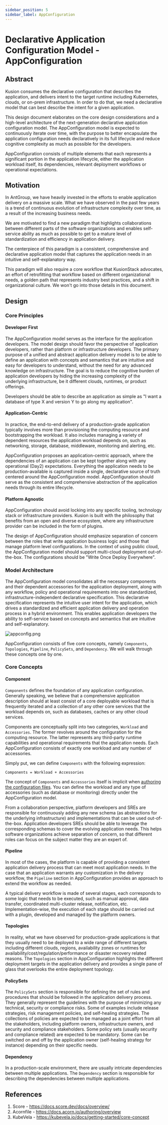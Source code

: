 ```yaml
---
sidebar_position: 5
sidebar_label: AppConfiguration
---
```


# Declarative Application Configuration Model - AppConfiguration

## Abstract

Kusion consumes the declarative configuration that describes the application, and delivers intent to the target runtime including Kubernetes, clouds, or on-prem infrastructure. In order to do that, we need a declarative model that can best describe the intent for a given application.

This design document elaborates on the core design considerations and a high-level architecture of the next-generation declarative application configuration model. The AppConfiguration model is expected to continuously iterate over time, with the purpose to better encapsulate the application configuration needs declaratively in its full lifecycle and reduce cognitive complexity as much as possible for the developers.

AppConfiguration consists of multiple elements that each represents a significant portion in the application lifecycle, either the application workload itself, its dependencies, relevant deployment workflows or operational expectations.

## Motivation

In AntGroup, we have heavily invested in the efforts to enable application delivery on a massive scale. What we have observed in the past few years is a trend of continuous evolution of infrastructure complexity over time, as a result of the increasing business needs.

We are motivated to find a new paradigm that highlights collaborations between different parts of the software organizations and enables self-service ability as much as possible to get to a mature level of standardization and efficiency in application delivery.

The centerpiece of this paradigm is a consistent, comprehensive and declarative application model that captures the application needs in an intuitive and self-explanatory way.

This paradigm will also require a core workflow that KusionStack advocates, an effort of retrofitting that workflow based on different organizational needs, a golden path that represents industry best practices, and a shift in organizational culture. We won't go into those details in this document.

## Design

### Core Principles

#### Developer First

The AppConfiguration model serves as the interface for the application developers. The model design should favor the perspective of application developers, rather than platform or infrastructure developers. The primary purpose of a unified and abstract application delivery model is to be able to define an application with concepts and semantics that are intuitive and easy for developers to understand, without the need for any advanced knowledge on infrastructure. The goal is to reduce the cognitive burden of application developers by hiding the increasing complexity of the underlying infrastructure, be it different clouds, runtimes, or product offerings.

Developers should be able to describe an application as simple as "I want a database of type X and version Y to go along my application".

#### Application-Centric

In practice, the end-to-end delivery of a production-grade application typically involves more than provisioning the computing resource and bootstrapping the workload. It also includes managing a variety of dependent resources the application workload depends on, such as networking, storage, database, middleware, monitoring and alerting, etc.

AppConfiguration proposes an application-centric approach, where the dependencies of an application can be kept together along with any operational (Day2) expectations. Everything the application needs to be production-available is captured inside a single, declarative source of truth centered around the AppConfiguration model. AppConfiguration should serve as the consistent and comprehensive abstraction of the application needs through its entire lifecycle.

#### Platform Agnostic

AppConfiguration should avoid locking into any specific tooling, technology stack or infrastructure providers. Kusion is built with the philosophy that benefits from an open and diverse ecosystem, where any infrastructure provider can be included in the form of plugins.

The design of AppConfiguration should emphasize separation of concern between the roles that write application business logic and those that manage platform level configurations. In the context of using public cloud, the AppConfiguration model should support multi-cloud deployment out-of-the-box. The configurations should be "Write Once Deploy Everywhere".

### Model Architecture

The AppConfiguration model consolidates all the necessary components and their dependent accessories for the application deployment, along with any workflow, policy and operational requirements into one standardized, infrastructure-independent declarative specification. This declarative specification represents the intuitive user intent for the application, which drives a standardized and efficient application delivery and operation process in a hybrid environment. This enables application developers the ability to self-service based on concepts and semantics that are intuitive and self-explanatory.

![appconfig.png](/img/docs/concept/appconfig.png)

AppConfiguration consists of five core concepts, namely `Components`, `Topologies`, `Pipeline`, `PolicySets`, and `Dependency`. We will walk through these concepts one by one.

### Core Concepts

#### Component

`Components` defines the foundation of any application configuration. Generally speaking, we believe that a comprehensive application description should at least consist of a core deployable workload that is frequently iterated and a collection of any other core services that the workload depends on, such as databases, caches or any other cloud services.

Components are conceptually split into two categories, `Workload` and `Accessories`. The former revolves around the configuration for the computing resource. The latter represents any third-party runtime capabilities and operational requirements that the application needs. Each AppConfiguration consists of exactly one workload and any number of accessories.

Simply put, we can define `Components` with the following expression:

`Components = Workload + Accessories`

The concept of `Components` and `Accessories` itself is implicit when [authoring the configuration files](/docs/user_docs/config-walkthrough/overview.md). You can define the workload and any type of accessories (such as database or monitoring) directly under the AppConfiguration model.

From a collaboration perspective, platform developers and SREs are responsible for continuously adding any new schema (as abstractions for the underlying infrastructure) and implementations that can be used out-of-the-box. Application developers SREs should be able to leverage the corresponding schemas to cover the evolving application needs. This helps software organizations achieve separation of concern, so that different roles can focus on the subject matter they are an expert of.

#### Pipeline

In most of the cases, the platform is capable of providing a consistent application delivery process that can meet most application needs. In the case that an application warrants any customization in the delivery workflow, the `Pipeline` section in AppConfiguration provides an approach to extend the workflow as needed. 

A typical delivery workflow is made of several stages, each corresponds to some logic that needs to be executed, such as manual approval, data transfer, coordinated multi-cluster release, notification, etc. Implementation-wise, the execution of each stage should be carried out with a plugin, developed and managed by the platform owners.

#### Topologies

In reality, what we have observed for production-grade applications is that they usually need to be deployed to a wide range of different targets including different clouds, regions, availability zones or runtimes for availability/cost/regulation/performance or disaster recovery related reasons. The `Topologies` section in AppConfiguration highlights the different deployment targets in the application delivery and provides a single pane of glass that overlooks the entire deployment topology.

#### PolicySets

The `PolicySets` section is responsible for defining the set of rules and procedures that should be followed in the application delivery process. They generally represent the guidelines with the purpose of minimizing any technical, security or compliance risks. Some of examples include release strategies, risk management policies, and self-healing strategies. The collections of policies are expected to be managed as a joint effort from all the stakeholders, including platform owners, infrastructure owners, and security and compliance stakeholders. Some policy sets (usually security and compliance related) are expected to be mandatory. Some can be switched on and off by the application owner (self-healing strategy for instance) depending on their specific needs.

#### Dependency

In a production-scale environment, there are usually intricate dependencies between multiple applications. The `Dependency` section is responsible for describing the dependencies between multiple applications.

## References

1. Score - https://docs.score.dev/docs/overview/
2. Acornfile - https://docs.acorn.io/authoring/overview
3. KubeVela - https://kubevela.io/docs/getting-started/core-concept
